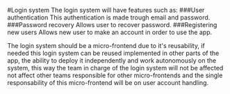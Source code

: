 #Login system
The login system will have features such as:
###User authentication
This authentication is made trough email and password.
###Password recovery
Allows user to recover password.
###Registering new users
Allows new user to make an account in order to use the app.

The login system should be a micro-frontend due to it's reusability, if needed this login system can be reused implemented in other parts of the app, the ability to deploy it independently and work autonomously on the system, this way the team in charge of the login system will not be affected not affect other teams responsible for other micro-frontends and the single responsability of this micro-frontend will be on user account handling.